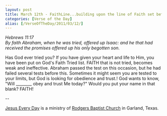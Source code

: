 ```yaml
---
layout: post
title: March 12th - FaithLine...building upon the line of Faith set before
categories: [Verse of the Day]
alias: [/VerseOfTheDay/2011/03/12/]
---
```


_Hebrews 11:17  
By faith Abraham, when he was tried, offered up Isaac: and he that
had received the promises offered up his only begotten son._

Has God ever tried you? If you have given your heart and life to
Him, you have been put on God's Faith Tried list. FAITH that is not
tried, becomes weak and ineffective. Abraham passed the test on this
occasion, but he had failed several tests before this. Sometimes it
might seem you are tested to your limits, but God is looking for
obedience and trust.! God wants to know, "Will ________ obey and
trust Me today?" Would you put your name in that blank? FAITH!

 --

<a href=http://jesuseveryday.net>Jesus Every Day</a> is a ministry of <a href=http://rodgersbaptist.net>Rodgers Baptist Church</a> in Garland, Texas.
